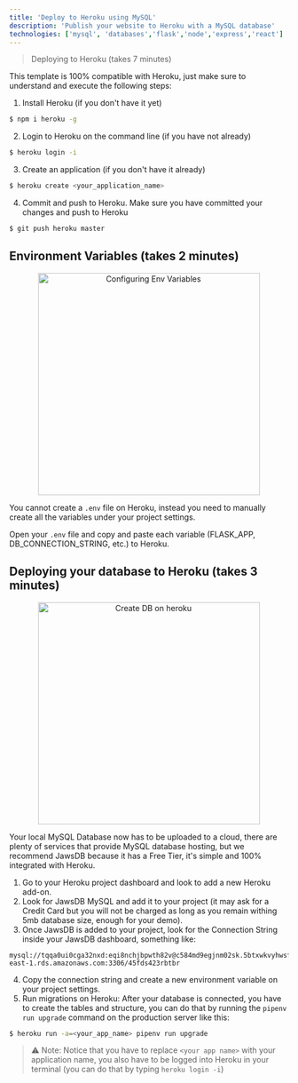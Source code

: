 ```yaml
---
title: 'Deploy to Heroku using MySQL'
description: 'Publish your website to Heroku with a MySQL database'
technologies: ['mysql', 'databases','flask','node','express','react']
---
```


> Deploying to Heroku (takes 7 minutes)

This template is 100% compatible with Heroku, just make sure to understand and execute the following steps:

1. Install Heroku (if you don't have it yet)
```bash
$ npm i heroku -g
```

2. Login to Heroku on the command line (if you have not already)
```bash
$ heroku login -i
```

3. Create an application (if you don't have it already)
```bash
$ heroku create <your_application_name>
```

4. Commit and push to Heroku. Make sure you have committed your changes and push to Heroku
```bash
$ git push heroku master
```

## Environment Variables (takes 2 minutes)

<p align="center">
<img width="400px" alt="Configuring Env Variables" src="https://github.com/4GeeksAcademy/flask-rest-hello/blob/main/docs/assets/env_variables.gif?raw=true" />
</p>

You cannot create a `.env` file on Heroku, instead you need to manually create all the variables under your project settings.

Open your `.env` file and copy and paste each variable (FLASK_APP, DB_CONNECTION_STRING, etc.) to Heroku.


## Deploying your database to Heroku (takes 3 minutes)

<p align="center">
<img width="400px" alt="Create DB on heroku" src="https://github.com/4GeeksAcademy/flask-rest-hello/blob/main/docs/assets/db_config.gif?raw=true" />
</p>

Your local MySQL Database now has to be uploaded to a cloud, there are plenty of services that provide MySQL database hosting, but we recommend JawsDB because it has a Free Tier, it's simple and 100% integrated with Heroku.

1. Go to your Heroku project dashboard and look to add a new Heroku add-on.
2. Look for JawsDB MySQL and add it to your project (it may ask for a Credit Card but you will not be charged as long as you remain withing 5mb database size, enough for your demo).
3. Once JawsDB is added to your project, look for the Connection String inside your JawsDB dashboard, something like:
```
mysql://tqqa0ui0cga32nxd:eqi8nchjbpwth82v@c584md9egjnm02sk.5btxwkvyhwsf.us-east-1.rds.amazonaws.com:3306/45fds423rbtbr
```
4. Copy the connection string and create a new environment variable on your project settings.
5. Run migrations on Heroku: After your database is connected, you have to create the tables and structure, you can do that by running the `pipenv run upgrade` command on the production server like this:
```bash
$ heroku run -a=<your_app_name> pipenv run upgrade
```
> ⚠️ Note: Notice that you have to replace `<your app name>` with your application name, you also have to be logged into Heroku in your terminal (you can do that by typing `heroku login -i`)
